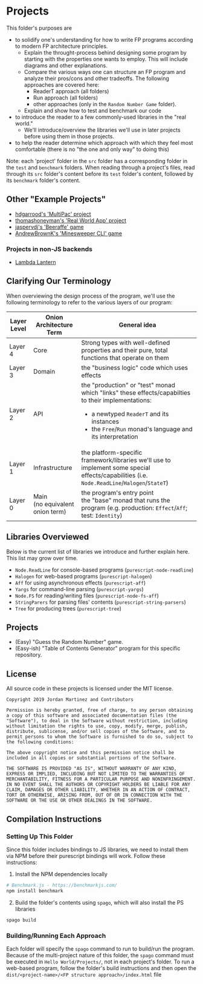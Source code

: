 # Projects

This folder's purposes are
- to solidify one's understanding for how to write FP programs according to modern FP architecture principles.
    - Explain the throught-process behind designing some program by starting with the properties one wants to employ. This will include diagrams and other explanations.
    - Compare the various ways one can structure an FP program and analyze their pros/cons and other tradeoffs. The following approaches are covered here:
        - ReaderT approach (all folders)
        - Run approach (all folders)
        - other approaches (only in the `Random Number Game` folder).
    - Explain and show how to test and benchmark our code
- to introduce the reader to a few commonly-used libraries in the "real world."
    - We'll introduce/overview the libraries we'll use in later projects before using them in those projects.
- to help the reader determine which approach with which they feel most comfortable (there is no "the one and only way" to doing this)

Note: each 'project' folder in the `src` folder has a corresponding folder in the `test` and `benchmark` folders. When reading through a project's files, read through its `src` folder's content before its `test` folder's content, followed by its `benchmark` folder's content.

## Other "Example Projects"

- [hdgarrood's 'MultiPac' project](https://github.com/hdgarrood/multipac)
- [thomashoneyman's 'Real World App' project](https://github.com/thomashoneyman/purescript-halogen-realworld)
- [jaspervdj's 'Beeraffe' game](https://github.com/jaspervdj/beeraffe/)
- [AndrewBrownK's 'Minesweeper CLI' game](https://github.com/AndrewBrownK/purescript-minesweeper-cli)

### Projects in non-JS backends

- [Lambda Lantern](https://lettier.itch.io/lambda-lantern)

## Clarifying Our Terminology

When overviewing the design process of the program, we'll use the following terminology to refer to the various layers of our program:

| Layer Level | Onion Architecture Term | General idea |
| - | - | - |
| Layer 4 | Core | Strong types with well-defined properties and their pure, total functions that operate on them
| Layer 3 | Domain | the "business logic" code which uses effects
| Layer 2 | API | the "production" or "test" monad which "links" these effects/capabilties to their implementations: <ul><li>a newtyped `ReaderT` and its instances</li><li>the `Free`/`Run` monad's language and its interpretation</li></ul>
| Layer 1 | Infrastructure | the platform-specific framework/libraries we'll use to implement some special effects/capabilities (i.e. `Node.ReadLine`/`Halogen`/`StateT`)
| Layer 0 | Main<br>(no equivalent onion term) | the program's entry point<br>the "base" monad that runs the program (e.g. production: `Effect`/`Aff`; test: `Identity`)

## Libraries Overviewed

Below is the current list of libraries we introduce and further explain here. This list may grow over time.
- `Node.ReadLine` for console-based programs (`purescript-node-readline`)
- `Halogen` for web-based programs (`purescript-halogen`)
- `Aff` for using asynchronous effects (`purescript-aff`)
- `Yargs` for command-line parsing (`purescript-yargs`)
- `Node.FS` for reading/writing files (`purescript-node-fs-aff`)
- `StringParers` for parsing files' contents (`purescript-string-parsers`)
- `Tree` for producing trees (`purescript-tree`)

## Projects

- (Easy) "Guess the Random Number" game.
- (Easy-ish) "Table of Contents Generator" program for this specific repository.

## License

All source code in these projects is licensed under the MIT license.
```
Copyright 2019 Jordan Martinez and Contributors

Permission is hereby granted, free of charge, to any person obtaining a copy of this software and associated documentation files (the "Software"), to deal in the Software without restriction, including without limitation the rights to use, copy, modify, merge, publish, distribute, sublicense, and/or sell copies of the Software, and to permit persons to whom the Software is furnished to do so, subject to the following conditions:

The above copyright notice and this permission notice shall be included in all copies or substantial portions of the Software.

THE SOFTWARE IS PROVIDED "AS IS", WITHOUT WARRANTY OF ANY KIND, EXPRESS OR IMPLIED, INCLUDING BUT NOT LIMITED TO THE WARRANTIES OF MERCHANTABILITY, FITNESS FOR A PARTICULAR PURPOSE AND NONINFRINGEMENT. IN NO EVENT SHALL THE AUTHORS OR COPYRIGHT HOLDERS BE LIABLE FOR ANY CLAIM, DAMAGES OR OTHER LIABILITY, WHETHER IN AN ACTION OF CONTRACT, TORT OR OTHERWISE, ARISING FROM, OUT OF OR IN CONNECTION WITH THE SOFTWARE OR THE USE OR OTHER DEALINGS IN THE SOFTWARE.
```

## Compilation Instructions

### Setting Up This Folder

Since this folder includes bindings to JS libraries, we need to install them via NPM before their purescript bindings will work. Follow these instructions:

1. Install the NPM dependencies locally

```bash
# Benchmark.js - https://benchmarkjs.com/
npm install benchmark
```

2. Build the folder's contents using `spago`, which will also install the PS libraries
```bash
spago build
```

### Building/Running Each Approach

Each folder will specify the `spago` command to run to build/run the program. Because of the multi-project nature of this folder, the `spago` command must be executed in `Hello World/Projects/`, not in each project's folder.
To run a web-based program, follow the folder's build instructions and then open the `dist/<project-name>/<FP structure approach>/index.html` file
